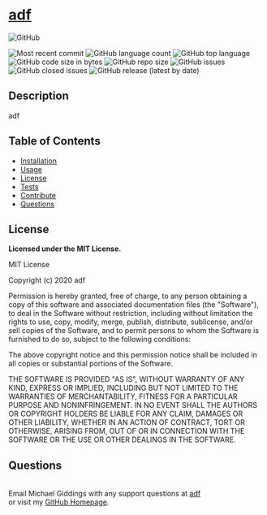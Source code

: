 
  # [adf](https://github.com/fondofhats/professional-readme-generator)
  
  ![GitHub](https://img.shields.io/github/license/fondofhats/professional-readme-generator?style=plastic)
  
  ![Most recent commit](https://img.shields.io/github/last-commit/fondofhats/professional-readme-generator)
  ![GitHub language count](https://img.shields.io/github/languages/count/fondofhats/professional-readme-generator) ![GitHub top language](https://img.shields.io/github/languages/top/fondofhats/professional-readme-generator) ![GitHub code size in bytes](https://img.shields.io/github/languages/code-size/fondofhats/professional-readme-generator) ![GitHub repo size](https://img.shields.io/github/repo-size/fondofhats/professional-readme-generator) ![GitHub issues](https://img.shields.io/github/issues-raw/fondofhats/professional-readme-generator) ![GitHub closed issues](https://img.shields.io/github/issues-closed-raw/fondofhats/professional-readme-generator) ![GitHub release (latest by date)](https://img.shields.io/github/v/release/fondofhats/professional-readme-generator)
  ## Description
  adf
  ## Table of Contents
  * [Installation](##Installation)
  * [Usage](##Usage)
  * [License](##License)
  * [Tests](##Tests) 
  * [Contribute](##Contribute)
  * [Questions](##Questions)
  
  
  
  ## License

  **Licensed under the MIT License.**

 MIT License

Copyright (c) 2020 adf

Permission is hereby granted, free of charge, to any person obtaining a copy
of this software and associated documentation files (the "Software"), to deal
in the Software without restriction, including without limitation the rights
to use, copy, modify, merge, publish, distribute, sublicense, and/or sell
copies of the Software, and to permit persons to whom the Software is
furnished to do so, subject to the following conditions:

The above copyright notice and this permission notice shall be included in all
copies or substantial portions of the Software.

THE SOFTWARE IS PROVIDED "AS IS", WITHOUT WARRANTY OF ANY KIND, EXPRESS OR
IMPLIED, INCLUDING BUT NOT LIMITED TO THE WARRANTIES OF MERCHANTABILITY,
FITNESS FOR A PARTICULAR PURPOSE AND NONINFRINGEMENT. IN NO EVENT SHALL THE
AUTHORS OR COPYRIGHT HOLDERS BE LIABLE FOR ANY CLAIM, DAMAGES OR OTHER
LIABILITY, WHETHER IN AN ACTION OF CONTRACT, TORT OR OTHERWISE, ARISING FROM,
OUT OF OR IN CONNECTION WITH THE SOFTWARE OR THE USE OR OTHER DEALINGS IN THE
SOFTWARE.


  
  
  


  ## Questions

  
  <br/>Email Michael Giddings with any support questions at <a href="mailto:adf">adf</a><br>
  or visit my <a href="https://github.com/fondofhats">GitHub Homepage</a>.
  